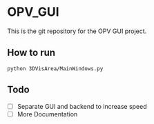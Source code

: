 # OPV_GUI

This is the git repository for the OPV GUI project.

## How to run

    python 3DVisArea/MainWindows.py

## Todo
* [ ] Separate GUI and backend to increase speed
* [ ] More Documentation
